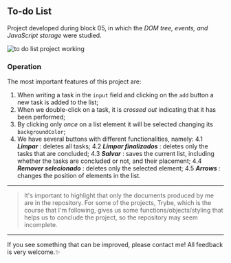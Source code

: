 ## To-do List
Project developed during block 05, in which the _DOM tree, events, and JavaScript storage_ were studied.

![to do list project working](https://user-images.githubusercontent.com/99998543/160259564-0d06b89d-7e80-42d6-86d8-f8003685bb9d.gif)

### Operation
The most important features of this project are:
1. When writing a task in the `input` field and clicking on the `add` button a new task is added to the list;
2. When we double-click on a task, it is _crossed out_ indicating that it has been performed;
3. By clicking only _once_ on a list element it will be selected changing its `backgroundColor`;
4. We have several buttons with different functionalities, namely:
4.1 ___Limpar___ : deletes all tasks;
4.2 ___Limpar finalizados___ : deletes only the tasks that are concluded;
4.3 ___Salvar___ : saves the current list, including whether the tasks are concluded or not, and their placement;
4.4 ___Remover selecionado___ : deletes only the selected element;
4.5 ___Arrows___ : changes the position of elements in the list.

---------------
> It's important to highlight that only the documents produced by me are
> in the repository. For some of the projects, Trybe, which is the
> course that I'm following, gives us some functions/objects/styling
> that helps us to conclude the project, so the repository may seem
> incomplete.
---------------
If you see something that can be improved, please contact me! All feedback is very welcome.:sparkles:
